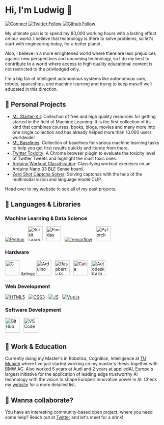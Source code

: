 # Hi, I'm Ludwig 👋
[![Connect](https://img.shields.io/badge/Connect-0077B5?style=for-the-badge&logo=linkedin&logoColor=white)](https://www.linkedin.com/in/ludwigstumpp/)
[![Twitter Follow](https://img.shields.io/twitter/follow/ludwig_stumpp?color=%231DA1F2&label=Follow&logo=twitter&logoColor=%231DA1F2&style=for-the-badge)](https://twitter.com/ludwig_stumpp)
[![Github Follow](https://img.shields.io/github/followers/LudwigStumpp?color=%23171515&label=Follow&logo=github&logoColor=%23171515&style=for-the-badge)](https://github.com/LudwigStumpp)

My ultimate goal is to spend my 80,000 working hours with a lasting effect on our world. I believe that technology is there to solve problems, so let's start with engineering today, for a better planet.

Also, I believe in a more enlightened world where there are less prejudices against new perspectives and upcoming technology, so I do my best to contribute to a world where access to high quality educational content is not restricted to the priviledged only.

I'm a big fan of intelligent autonomous systems like autonomous cars, robots, spaceships, and machine learning and trying to keep myself well educated in this direction.

## 🚀 Personal Projects
- [ML Starter-Kit](https://mlstarterkit.com): Collection of free and high quality resources for getting started in the field of Machine Learning. It is the first collection of its kind that combines courses, books, blogs, movies and many more into one single collection and has already helped more than 10.000 users worldwide!
- [ML Baselines](https://ludwigstumpp.com/ml-baselines): Collection of baselines for various machine learning tasks to help you get first results quickly and iterate from there.
- [Twitter Toxicity](https://github.com/LudwigStumpp/twitter-toxicity): A Chrome browser plugin to evaluate the toxicity level of Twitter Tweets and highlight the most toxic ones.
- [Arduino Workout Classification](https://github.com/LudwigStumpp/arduino-workout-classification): Classifying workout exercises on an Arduino Nano 33 BLE Sense board.
- [Zero Shot Captcha Solver](https://github.com/LudwigStumpp/zero-shot-captcha-solver): Solving captchas with the help of the multimodal vision and language model CLIP.

Head over to [my website](http://ludwigstumpp.com) to see all of my past projects.

## 🌈 Languages & Libraries

### Machine Learning & Data Science
[<img alt="Python" src="https://img.icons8.com/color/48/000000/python.png"/>](https://www.python.org/) &nbsp;
[<img alt="Scikit Learn" src="https://upload.wikimedia.org/wikipedia/commons/thumb/0/05/Scikit_learn_logo_small.svg/260px-Scikit_learn_logo_small.svg.png" height="48"/>](https://scikit-learn.org/) &nbsp;
[<img alt="Pandas" src="https://i.redd.it/c6h7rok9c2v31.jpg" height="48"/>](https://pandas.pydata.org/) &nbsp;
[<img alt="Tensorflow" src="https://img.icons8.com/color/48/000000/tensorflow.png"/>](https://www.tensorflow.org/) &nbsp;
[<img alt="PyTorch" src="https://user-images.githubusercontent.com/42147848/178567459-cb1bfe41-dee5-455b-af94-ce4d4f036295.png" height="48"/>](https://pytorch.org/)

### Hardware
[<img alt="C" src="https://upload.wikimedia.org/wikipedia/commons/thumb/1/18/C_Programming_Language.svg/217px-C_Programming_Language.svg.png" height="48"/>](https://en.wikipedia.org/wiki/C_(programming_language)) &nbsp;
[<img alt="Arduino" src="https://img.icons8.com/fluency/344/arduino.png" height="48"/>](https://www.arduino.cc/) &nbsp;
[<img alt="Raspberry Pi" src="https://img.icons8.com/color/48/000000/raspberry.png" height="48"/>](https://www.raspberrypi.org/) &nbsp;
[<img alt="Catia" src="https://www.atfiformation.fr/wp-content/uploads/2018/03/catiaV5.png" height="48"/>](https://www.3ds.com/products-services/catia/) &nbsp;
[<img alt="Autodesk EAGLE" src="https://yt3.ggpht.com/ytc/AKedOLRs6t9k8adI1DVVHWAI9vMY2DW8PvseQHIU51GoRg=s900-c-k-c0x00ffffff-no-rj" height="48"/>](https://www.autodesk.com/products/eagle/overview)

### Web Development
[<img alt="HTML5" src="https://img.icons8.com/color/48/000000/html-5.png"/>](https://developer.mozilla.org/en-US/docs/Glossary/HTML5) &nbsp;
[<img alt="CSS3" src="https://img.icons8.com/color/48/000000/css3.png"/>](https://developer.mozilla.org/en-US/docs/Web/CSS) &nbsp;
[<img alt="JS" src="https://img.icons8.com/color/48/000000/javascript.png"/>](https://developer.mozilla.org/en-US/docs/Web/JavaScript) &nbsp;
[<img alt="Vue.js" src="https://img.icons8.com/color/48/000000/vue-js.png"/>](https://vuejs.org/)

### Software Development
[<img alt="GitHub" src="https://pbs.twimg.com/profile_images/1414990564408262661/r6YemvF9_200x200.jpg" height="48"/>](https://github.com/about) &nbsp;
[<img alt="VSCode" src="https://upload.wikimedia.org/wikipedia/commons/thumb/9/9a/Visual_Studio_Code_1.35_icon.svg/240px-Visual_Studio_Code_1.35_icon.svg.png" height="48"/>](https://code.visualstudio.com/)

## 💼 Work & Education
Currently doing my Master's in Robotics, Cognition, Intelligence at [TU Munich](https://www.tum.de/en/) where I've just started working on my master's thesis together with [BMW AG](https://www.bmw.de/de/home.html). Also worked 5 years at [Audi](https://www.audi.com) and 2 years at [appliedAI](https://www.appliedai.de/), Europe's largest initiative for the application of leading edge trustworthy AI technology with the vision to shape Europe’s innovative power in AI. Check my [website](https://ludwigstumpp.com/work) for a more detailed list.

## 🤙 Wanna collaborate?
You have an interesting community-based open project, where you need some help? Reach out at [Twitter](https://twitter.com/ludwig_stumpp) and let's meet for a drink!
